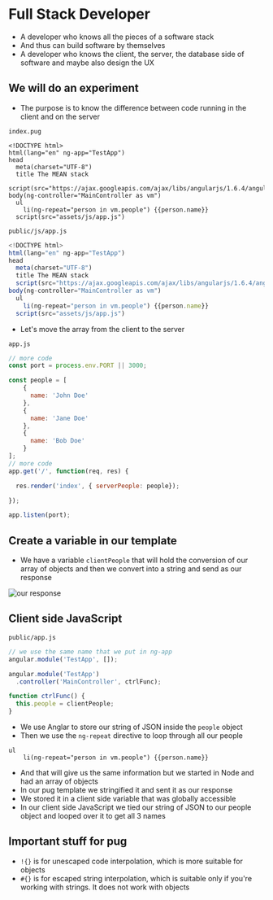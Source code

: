 # Full Stack Developer
* A developer who knows all the pieces of a software stack
* And thus can build software by themselves
* A developer who knows the client, the server, the database side of software and maybe also design the UX

## We will do an experiment
* The purpose is to know the difference between code running in the client and on the server

`index.pug`

```
<!DOCTYPE html>
html(lang="en" ng-app="TestApp")
head
  meta(charset="UTF-8")
  title The MEAN stack
  script(src="https://ajax.googleapis.com/ajax/libs/angularjs/1.6.4/angular.js")
body(ng-controller="MainController as vm")
  ul
    li(ng-repeat="person in vm.people") {{person.name}}
  script(src="assets/js/app.js")
```

`public/js/app.js`

```js
<!DOCTYPE html>
html(lang="en" ng-app="TestApp")
head
  meta(charset="UTF-8")
  title The MEAN stack
  script(src="https://ajax.googleapis.com/ajax/libs/angularjs/1.6.4/angular.js")
body(ng-controller="MainController as vm")
  ul
    li(ng-repeat="person in vm.people") {{person.name}}
  script(src="assets/js/app.js")
```

* Let's move the array from the client to the server

`app.js`

```js
// more code
const port = process.env.PORT || 3000;

const people = [
    {
      name: 'John Doe'
    },
    {
      name: 'Jane Doe'
    },
    {
      name: 'Bob Doe'
    }
];
// more code
app.get('/', function(req, res) {

  res.render('index', { serverPeople: people});

});

app.listen(port);
```

## Create a variable in our template
* We have a variable `clientPeople` that will hold the conversion of our array of objects and then we convert into a string and send as our response

![our response](https://i.imgur.com/5P9fOIb.png)

## Client side JavaScript
`public/app.js`

```js
// we use the same name that we put in ng-app
angular.module('TestApp', []);

angular.module('TestApp')
  .controller('MainController', ctrlFunc);

function ctrlFunc() {
  this.people = clientPeople;
}
```

* We use Anglar to store our string of JSON inside the `people` object
* Then we use the `ng-repeat` directive to loop through all our people

```
ul
    li(ng-repeat="person in vm.people") {{person.name}}
```

* And that will give us the same information but we started in Node and had an array of objects
* In our pug template we stringified it and sent it as our response
* We stored it in a client side variable that was globally accessible
* In our client side JavaScript we tied our string of JSON to our people object and looped over it to get all 3 names

## Important stuff for pug
* `!{}` is for unescaped code interpolation, which is more suitable for objects
* `#{}` is for escaped string interpolation, which is suitable only if you're working with strings. It does not work with objects
